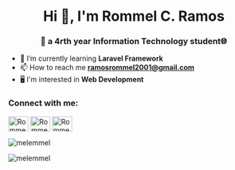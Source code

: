 <!--
**melemmel/melemmel** is a ✨ _special_ ✨ repository because its `README.md` (this file) appears on your GitHub profile.

Here are some ideas to get you started:

- 🔭 I’m currently working on ...
- 🌱 I’m currently learning ...
- 👯 I’m looking to collaborate on ...
- 🤔 I’m looking for help with ...
- 💬 Ask me about ...
- 📫 How to reach me: ...
- 😄 Pronouns: ...
- ⚡ Fun fact: ...
-->
<h1 align="center">Hi 👋, I'm Rommel C. Ramos</h1>
<h3 align="center">🔭 a 4rth year Information Technology student🌐</h3>

- 🌱 I’m currently learning **Laravel Framework**
- 📫 How to reach me **ramosrommel2001@gmail.com**
- 🖥️ I'm interested in **Web Development**

<h3 align="left">Connect with me:</h3>
<p align="left">
<a href="https://www.facebook.com/Melem143" target="blank"><img align="center" src="https://raw.githubusercontent.com/rahuldkjain/github-profile-readme-generator/master/src/images/icons/Social/facebook.svg" alt="Rommel C. Ramos" height="30" width="40" /></a>
<a href="https://www.instagram.com/melramos143/" target="blank"><img align="center" src="https://raw.githubusercontent.com/rahuldkjain/github-profile-readme-generator/master/src/images/icons/Social/instagram.svg" alt="Rommel C. Ramos" height="30" width="40" /></a>
<a href="https://twitter.com/ItsmeMel143" target="blank"><img align="center" src="https://raw.githubusercontent.com/rahuldkjain/github-profile-readme-generator/master/src/images/icons/Social/twitter.svg" alt="Rommel C. Ramos" height="30" width="40" /></a>
</p>

<p><img align="center" src="https://github-readme-stats.vercel.app/api/top-langs?username=melemmel&show_icons=true&locale=en&layout=compact" alt="melemmel" /></p>

<p><img align="center" src="https://github-readme-streak-stats.herokuapp.com/?user=melemmel&" alt="melemmel" /></p>



